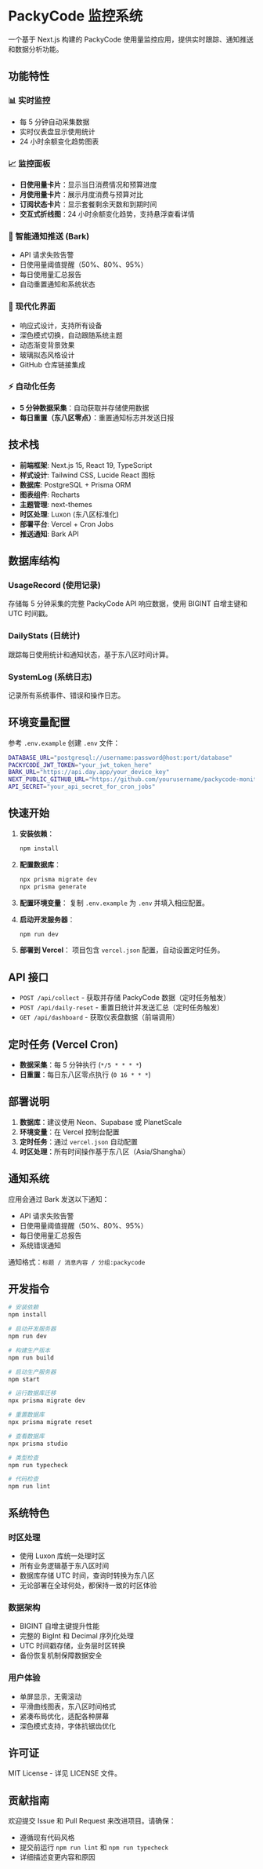 # PackyCode 监控系统

一个基于 Next.js 构建的 PackyCode 使用量监控应用，提供实时跟踪、通知推送和数据分析功能。

## 功能特性

### 📊 实时监控
- 每 5 分钟自动采集数据
- 实时仪表盘显示使用统计
- 24 小时余额变化趋势图表

### 📈 监控面板
- **日使用量卡片**：显示当日消费情况和预算进度
- **月使用量卡片**：展示月度消费与预算对比
- **订阅状态卡片**：显示套餐剩余天数和到期时间
- **交互式折线图**：24 小时余额变化趋势，支持悬浮查看详情

### 🔔 智能通知推送 (Bark)
- API 请求失败告警
- 日使用量阈值提醒（50%、80%、95%）
- 每日使用量汇总报告
- 自动重置通知和系统状态

### 🎨 现代化界面
- 响应式设计，支持所有设备
- 深色模式切换，自动跟随系统主题
- 动态渐变背景效果
- 玻璃拟态风格设计
- GitHub 仓库链接集成

### ⚡ 自动化任务
- **5 分钟数据采集**：自动获取并存储使用数据
- **每日重置（东八区零点）**：重置通知标志并发送日报

## 技术栈

- **前端框架**: Next.js 15, React 19, TypeScript
- **样式设计**: Tailwind CSS, Lucide React 图标
- **数据库**: PostgreSQL + Prisma ORM
- **图表组件**: Recharts
- **主题管理**: next-themes
- **时区处理**: Luxon (东八区标准化)
- **部署平台**: Vercel + Cron Jobs
- **推送通知**: Bark API

## 数据库结构

### UsageRecord (使用记录)
存储每 5 分钟采集的完整 PackyCode API 响应数据，使用 BIGINT 自增主键和 UTC 时间戳。

### DailyStats (日统计)
跟踪每日使用统计和通知状态，基于东八区时间计算。

### SystemLog (系统日志)
记录所有系统事件、错误和操作日志。

## 环境变量配置

参考 `.env.example` 创建 `.env` 文件：

```bash
DATABASE_URL="postgresql://username:password@host:port/database"
PACKYCODE_JWT_TOKEN="your_jwt_token_here"
BARK_URL="https://api.day.app/your_device_key"
NEXT_PUBLIC_GITHUB_URL="https://github.com/yourusername/packycode-monitor"
API_SECRET="your_api_secret_for_cron_jobs"
```

## 快速开始

1. **安装依赖**：
   ```bash
   npm install
   ```

2. **配置数据库**：
   ```bash
   npx prisma migrate dev
   npx prisma generate
   ```

3. **配置环境变量**：
   复制 `.env.example` 为 `.env` 并填入相应配置。

4. **启动开发服务器**：
   ```bash
   npm run dev
   ```

5. **部署到 Vercel**：
   项目包含 `vercel.json` 配置，自动设置定时任务。

## API 接口

- `POST /api/collect` - 获取并存储 PackyCode 数据（定时任务触发）
- `POST /api/daily-reset` - 重置日统计并发送汇总（定时任务触发）
- `GET /api/dashboard` - 获取仪表盘数据（前端调用）

## 定时任务 (Vercel Cron)

- **数据采集**：每 5 分钟执行 (`*/5 * * * *`)
- **日重置**：每日东八区零点执行 (`0 16 * * *`)

## 部署说明

1. **数据库**：建议使用 Neon、Supabase 或 PlanetScale
2. **环境变量**：在 Vercel 控制台配置
3. **定时任务**：通过 `vercel.json` 自动配置
4. **时区处理**：所有时间操作基于东八区（Asia/Shanghai）

## 通知系统

应用会通过 Bark 发送以下通知：
- API 请求失败告警
- 日使用量阈值提醒（50%、80%、95%）
- 每日使用量汇总报告
- 系统错误通知

通知格式：`标题 / 消息内容 / 分组:packycode`

## 开发指令

```bash
# 安装依赖
npm install

# 启动开发服务器
npm run dev

# 构建生产版本
npm run build

# 启动生产服务器
npm start

# 运行数据库迁移
npx prisma migrate dev

# 重置数据库
npx prisma migrate reset

# 查看数据库
npx prisma studio

# 类型检查
npm run typecheck

# 代码检查
npm run lint
```

## 系统特色

### 时区处理
- 使用 Luxon 库统一处理时区
- 所有业务逻辑基于东八区时间
- 数据库存储 UTC 时间，查询时转换为东八区
- 无论部署在全球何处，都保持一致的时区体验

### 数据架构
- BIGINT 自增主键提升性能
- 完整的 BigInt 和 Decimal 序列化处理
- UTC 时间戳存储，业务层时区转换
- 备份恢复机制保障数据安全

### 用户体验
- 单屏显示，无需滚动
- 平滑曲线图表，东八区时间格式
- 紧凑布局优化，适配各种屏幕
- 深色模式支持，字体抗锯齿优化

## 许可证

MIT License - 详见 LICENSE 文件。

## 贡献指南

欢迎提交 Issue 和 Pull Request 来改进项目。请确保：
- 遵循现有代码风格
- 提交前运行 `npm run lint` 和 `npm run typecheck`
- 详细描述变更内容和原因